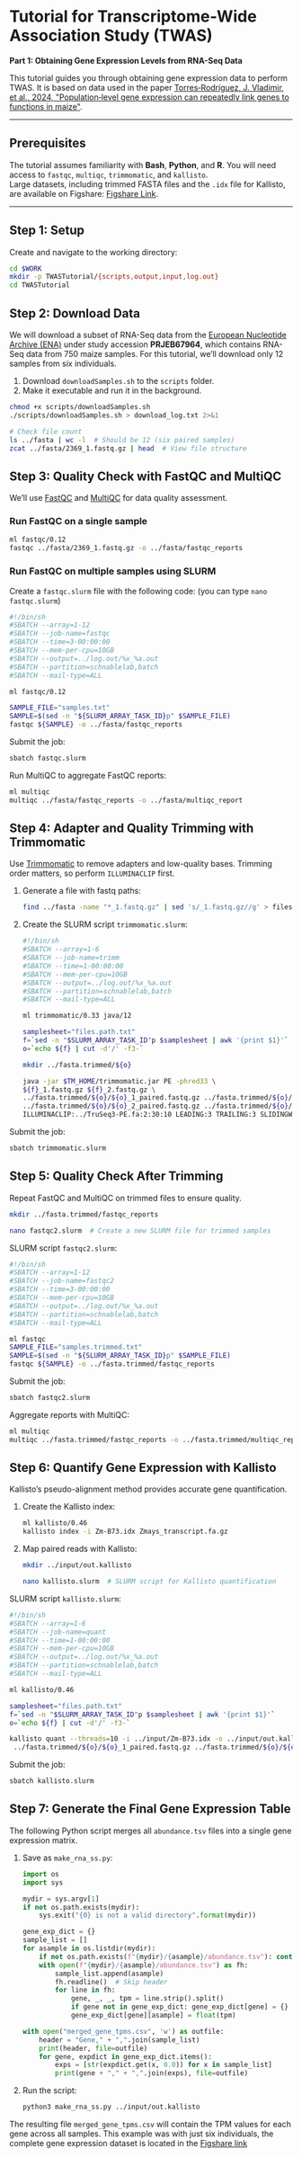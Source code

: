 # Tutorial for Transcriptome-Wide Association Study (TWAS)
**Part 1: Obtaining Gene Expression Levels from RNA-Seq Data**

This tutorial guides you through obtaining gene expression data to perform TWAS. It is based on data used in the paper [Torres‐Rodríguez, J. Vladimir, et al., 2024, "Population‐level gene expression can repeatedly link genes to functions in maize"](https://onlinelibrary.wiley.com/doi/full/10.1111/tpj.16801).

---

## Prerequisites
The tutorial assumes familiarity with **Bash**, **Python**, and **R**. You will need access to `fastqc`, `multiqc`, `trimmomatic`, and `kallisto`.  
Large datasets, including trimmed FASTA files and the `.idx` file for Kallisto, are available on Figshare: [Figshare Link](https://figshare.com/articles/dataset/TWAS_tutorial/27312822).

---

## Step 1: Setup
Create and navigate to the working directory:

```bash
cd $WORK
mkdir -p TWASTutorial/{scripts,output,input,log.out}
cd TWASTutorial
```

## Step 2: Download Data
We will download a subset of RNA-Seq data from the [European Nucleotide Archive (ENA)](https://www.ebi.ac.uk/ena/browser/home) under study accession **PRJEB67964**, which contains RNA-Seq data from 750 maize samples. For this tutorial, we’ll download only 12 samples from six individuals.

1. Download `downloadSamples.sh` to the `scripts` folder.
2. Make it executable and run it in the background.

```bash
chmod +x scripts/downloadSamples.sh
./scripts/downloadSamples.sh > download_log.txt 2>&1

# Check file count
ls ../fasta | wc -l  # Should be 12 (six paired samples)
zcat ../fasta/2369_1.fastq.gz | head  # View file structure
```

## Step 3: Quality Check with FastQC and MultiQC
We’ll use [FastQC](https://www.bioinformatics.babraham.ac.uk/projects/fastqc/) and [MultiQC](https://github.com/MultiQC/MultiQC) for data quality assessment.

### Run FastQC on a single sample
```bash
ml fastqc/0.12
fastqc ../fasta/2369_1.fastq.gz -o ../fasta/fastqc_reports
```

### Run FastQC on multiple samples using SLURM
Create a `fastqc.slurm` file with the following code: (you can type `nano fastqc.slurm`)

```bash
#!/bin/sh
#SBATCH --array=1-12
#SBATCH --job-name=fastqc
#SBATCH --time=3-00:00:00
#SBATCH --mem-per-cpu=10GB
#SBATCH --output=../log.out/%x_%a.out
#SBATCH --partition=schnablelab,batch
#SBATCH --mail-type=ALL

ml fastqc/0.12

SAMPLE_FILE="samples.txt"
SAMPLE=$(sed -n "${SLURM_ARRAY_TASK_ID}p" $SAMPLE_FILE)
fastqc ${SAMPLE} -o ../fasta/fastqc_reports
```

Submit the job:
```bash
sbatch fastqc.slurm
```

Run MultiQC to aggregate FastQC reports:
```bash
ml multiqc
multiqc ../fasta/fastqc_reports -o ../fasta/multiqc_report
```

## Step 4: Adapter and Quality Trimming with Trimmomatic
Use [Trimmomatic](http://www.usadellab.org/cms/?page=trimmomatic) to remove adapters and low-quality bases. Trimming order matters, so perform `ILLUMINACLIP` first.

1. Generate a file with fastq paths:
   ```bash
   find ../fasta -name "*_1.fastq.gz" | sed 's/_1.fastq.gz//g' > files.path.txt
   ```

2. Create the SLURM script `trimmomatic.slurm`:
   ```bash
   #!/bin/sh
   #SBATCH --array=1-6
   #SBATCH --job-name=trimm
   #SBATCH --time=1-00:00:00
   #SBATCH --mem-per-cpu=10GB
   #SBATCH --output=../log.out/%x_%a.out
   #SBATCH --partition=schnablelab,batch
   #SBATCH --mail-type=ALL

   ml trimmomatic/0.33 java/12

   samplesheet="files.path.txt"
   f=`sed -n "$SLURM_ARRAY_TASK_ID"p $samplesheet | awk '{print $1}'`
   o=`echo ${f} | cut -d'/' -f3-`

   mkdir ../fasta.trimmed/${o}

   java -jar $TM_HOME/trimmomatic.jar PE -phred33 \
   ${f}_1.fastq.gz ${f}_2.fastq.gz \
   ../fasta.trimmed/${o}/${o}_1_paired.fastq.gz ../fasta.trimmed/${o}/${o}_1_unpaired.fastq.gz \
   ../fasta.trimmed/${o}/${o}_2_paired.fastq.gz ../fasta.trimmed/${o}/${o}_2_unpaired.fastq.gz \
   ILLUMINACLIP:../TruSeq3-PE.fa:2:30:10 LEADING:3 TRAILING:3 SLIDINGWINDOW:4:15 MINLEN:35
   ```

Submit the job:
```bash
sbatch trimmomatic.slurm
```

## Step 5: Quality Check After Trimming
Repeat FastQC and MultiQC on trimmed files to ensure quality.

```bash
mkdir ../fasta.trimmed/fastqc_reports

nano fastqc2.slurm  # Create a new SLURM file for trimmed samples
```

SLURM script `fastqc2.slurm`:
```bash
#!/bin/sh
#SBATCH --array=1-12
#SBATCH --job-name=fastqc2
#SBATCH --time=3-00:00:00
#SBATCH --mem-per-cpu=10GB
#SBATCH --output=../log.out/%x_%a.out
#SBATCH --partition=schnablelab,batch
#SBATCH --mail-type=ALL

ml fastqc
SAMPLE_FILE="samples.trimmed.txt"
SAMPLE=$(sed -n "${SLURM_ARRAY_TASK_ID}p" $SAMPLE_FILE)
fastqc ${SAMPLE} -o ../fasta.trimmed/fastqc_reports
```

Submit the job:
```bash
sbatch fastqc2.slurm
```

Aggregate reports with MultiQC:
```bash
ml multiqc
multiqc ../fasta.trimmed/fastqc_reports -o ../fasta.trimmed/multiqc_report
```

## Step 6: Quantify Gene Expression with Kallisto
Kallisto’s pseudo-alignment method provides accurate gene quantification.

1. Create the Kallisto index:
   ```bash
   ml kallisto/0.46
   kallisto index -i Zm-B73.idx Zmays_transcript.fa.gz
   ```

2. Map paired reads with Kallisto:
   ```bash
   mkdir ../input/out.kallisto

   nano kallisto.slurm  # SLURM script for Kallisto quantification
   ```

SLURM script `kallisto.slurm`:
```bash
#!/bin/sh
#SBATCH --array=1-6
#SBATCH --job-name=quant
#SBATCH --time=1-00:00:00
#SBATCH --mem-per-cpu=10GB
#SBATCH --output=../log.out/%x_%a.out
#SBATCH --partition=schnablelab,batch
#SBATCH --mail-type=ALL

ml kallisto/0.46

samplesheet="files.path.txt"
f=`sed -n "$SLURM_ARRAY_TASK_ID"p $samplesheet | awk '{print $1}'`
o=`echo ${f} | cut -d'/' -f3-`

kallisto quant --threads=10 -i ../input/Zm-B73.idx -o ../input/out.kallisto/${o} \
 ../fasta.trimmed/${o}/${o}_1_paired.fastq.gz ../fasta.trimmed/${o}/${o}_2_paired.fastq.gz
```

Submit the job:
```bash
sbatch kallisto.slurm
```

## Step 7: Generate the Final Gene Expression Table
The following Python script merges all `abundance.tsv` files into a single gene expression matrix.

1. Save as `make_rna_ss.py`:
   ```python
   import os
   import sys

   mydir = sys.argv[1]
   if not os.path.exists(mydir):
       sys.exit("{0} is not a valid directory".format(mydir))

   gene_exp_dict = {}
   sample_list = []
   for asample in os.listdir(mydir):
       if not os.path.exists(f"{mydir}/{asample}/abundance.tsv"): continue
       with open(f"{mydir}/{asample}/abundance.tsv") as fh:
           sample_list.append(asample)
           fh.readline()  # Skip header
           for line in fh:
               gene, _, _, tpm = line.strip().split()
               if gene not in gene_exp_dict: gene_exp_dict[gene] = {}
               gene_exp_dict[gene][asample] = float(tpm)

   with open("merged_gene_tpms.csv", 'w') as outfile:
       header = "Gene," + ",".join(sample_list)
       print(header, file=outfile)
       for gene, expdict in gene_exp_dict.items():
           exps = [str(expdict.get(x, 0.0)) for x in sample_list]
           print(gene + "," + ",".join(exps), file=outfile)
   ```

2. Run the script:
   ```bash
   python3 make_rna_ss.py ../input/out.kallisto
   ```

The resulting file `merged_gene_tpms.csv` will contain the TPM values for each gene across all samples. This example was with just six individuals, the complete gene expression dataset is located in the [Figshare link](https://figshare.com/articles/dataset/merged_gene_tpms_longestT_csv_zip/24470758?file=42997288)

